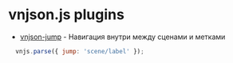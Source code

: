 # vnjson.js plugins

* [vnjson-jump](https://github.com/vnjson/vnjson-jump) -  Навигация внутри между сценами и метками

```js
  vnjs.parse({ jump: 'scene/label' });
```
